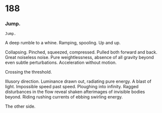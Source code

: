 # 188

### Jump.

`Jump.`

A deep rumble to a whine. Ramping, spooling. Up and up. 

Collapsing. Pinched, squeezed, compressed. Pulled both forward and back. Great noiseless noise. Pure weightlessness, absence of all gravity beyond even subtle perturbations. Acceleration without motion.

Crossing the threshold.

Illusory direction. Luminance drawn out, radiating pure energy. A blast of light. Impossible speed past speed. Ploughing into infinity. Ragged disturbances in the flow reveal shaken afterimages of invisible bodies beyond. Riding rushing currents of ebbing swirling energy. 

The other side.
